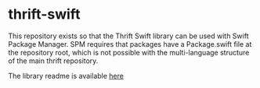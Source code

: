 thrift-swift
============

This repository exists so that the Thrift Swift library can be used with Swift Package Manager.  SPM requires that packages have a Package.swift file at the repository root, which is not possible with the multi-language structure of the main thrift repository.

The library readme is available [here](thrift/lib/swift/README.md)
